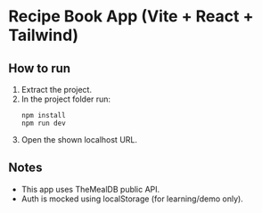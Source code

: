 # Recipe Book App (Vite + React + Tailwind)

## How to run

1. Extract the project.
2. In the project folder run:
   ```
   npm install
   npm run dev
   ```
3. Open the shown localhost URL.

## Notes
- This app uses TheMealDB public API.
- Auth is mocked using localStorage (for learning/demo only).
